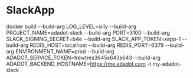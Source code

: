 # SlackApp

docker build --build-arg LOG_LEVEL=silly --build-arg PROJECT_NAME=adadot-slack --build-arg PORT=3100 --build-arg SLACK_SIGNING_SECRET=b4e --build-arg SLACK_APP_TOKEN=xapp-1 --build-arg REDIS_HOST=localhost --build-arg REDIS_PORT=6379 --build-arg ENVIRONMENT_NAME=prod --build-arg ADADOT_SERVICE_TOKEN=trewtres3645s643s643 --build-arg ADADOT_BACKEND_HOSTNAME=https://me.adadot.com -t my-adadot-slack .